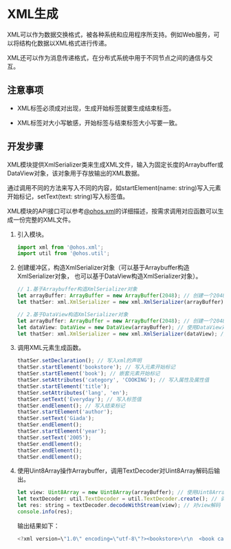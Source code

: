 # XML生成


XML可以作为数据交换格式，被各种系统和应用程序所支持。例如Web服务，可以将结构化数据以XML格式进行传递。


XML还可以作为消息传递格式，在分布式系统中用于不同节点之间的通信与交互。


## 注意事项

- XML标签必须成对出现，生成开始标签就要生成结束标签。

- XML标签对大小写敏感，开始标签与结束标签大小写要一致。


## 开发步骤

XML模块提供XmlSerializer类来生成XML文件，输入为固定长度的Arraybuffer或DataView对象，该对象用于存放输出的XML数据。

通过调用不同的方法来写入不同的内容，如startElement(name: string)写入元素开始标记，setText(text: string)写入标签值。

XML模块的API接口可以参考[@ohos.xml](../reference/apis/js-apis-xml.md)的详细描述，按需求调用对应函数可以生成一份完整的XML文件。

1. 引入模块。

   ```js
   import xml from '@ohos.xml';
   import util from '@ohos.util';
   ```

2. 创建缓冲区，构造XmlSerializer对象（可以基于Arraybuffer构造XmlSerializer对象， 也可以基于DataView构造XmlSerializer对象）。

   ```js
   // 1.基于Arraybuffer构造XmlSerializer对象
   let arrayBuffer: ArrayBuffer = new ArrayBuffer(2048); // 创建一个2048字节的缓冲区
   let thatSer: xml.XmlSerializer = new xml.XmlSerializer(arrayBuffer); // 基于Arraybuffer构造XmlSerializer对象

   // 2.基于DataView构造XmlSerializer对象
   let arrayBuffer: ArrayBuffer = new ArrayBuffer(2048); // 创建一个2048字节的缓冲区
   let dataView: DataView = new DataView(arrayBuffer); // 使用DataView对象操作ArrayBuffer对象
   let thatSer: xml.XmlSerializer = new xml.XmlSerializer(dataView); // 基于DataView构造XmlSerializer对象
   ```

3. 调用XML元素生成函数。

   ```js
   thatSer.setDeclaration(); // 写入xml的声明
   thatSer.startElement('bookstore'); // 写入元素开始标记
   thatSer.startElement('book'); // 嵌套元素开始标记
   thatSer.setAttributes('category', 'COOKING'); // 写入属性及属性值
   thatSer.startElement('title');
   thatSer.setAttributes('lang', 'en');
   thatSer.setText('Everyday'); // 写入标签值
   thatSer.endElement(); // 写入结束标记
   thatSer.startElement('author');
   thatSer.setText('Giada');
   thatSer.endElement();
   thatSer.startElement('year');
   thatSer.setText('2005');
   thatSer.endElement();
   thatSer.endElement();
   thatSer.endElement();
   ```

4. 使用Uint8Array操作Arraybuffer，调用TextDecoder对Uint8Array解码后输出。

   ```js
   let view: Uint8Array = new Uint8Array(arrayBuffer); // 使用Uint8Array读取arrayBuffer的数据
   let textDecoder: util.TextDecoder = util.TextDecoder.create(); // 调用util模块的TextDecoder类
   let res: string = textDecoder.decodeWithStream(view); // 对view解码
   console.info(res);
   ```

   输出结果如下：


   ```js
   <?xml version=\"1.0\" encoding=\"utf-8\"?><bookstore>\r\n  <book category=\"COOKING\">\r\n    <title lang=\"en\">Everyday</title>\r\n    <author>Giada</author>\r\n    <year>2005</year>\r\n  </book>\r\n</bookstore>
   ```
